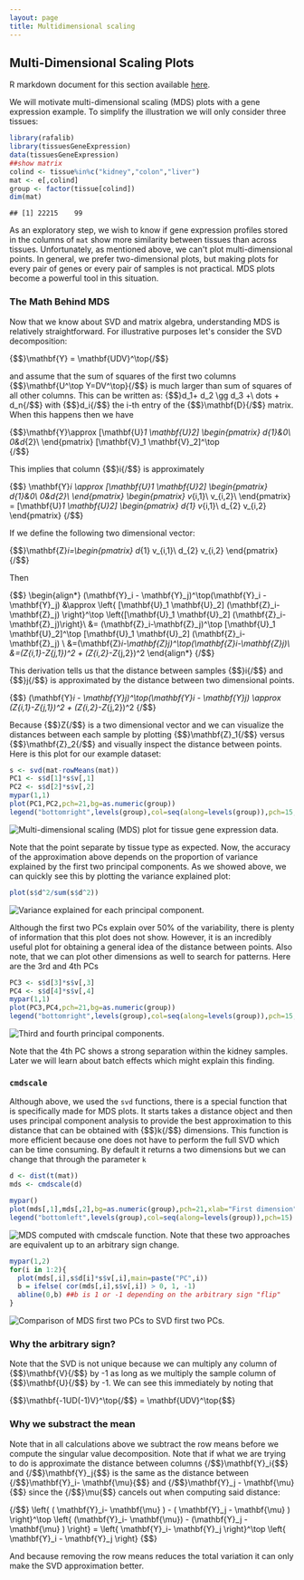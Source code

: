 ```yaml
---
layout: page
title: Multidimensional scaling
---
```




## Multi-Dimensional Scaling Plots

R markdown document for this section available [here](https://github.com/genomicsclass/labs/tree/master/course3/mds.Rmd).

We will motivate multi-dimensional scaling (MDS) plots with a gene expression example. To simplify the illustration we will only consider three tissues:


```r
library(rafalib)
library(tissuesGeneExpression)
data(tissuesGeneExpression)
##show matrix
colind <- tissue%in%c("kidney","colon","liver")
mat <- e[,colind]
group <- factor(tissue[colind])
dim(mat)
```

```
## [1] 22215    99
```

As an exploratory step, we wish to know if gene expression profiles stored in the columns of `mat` show more similarity between tissues than across tissues. Unfortunately, as mentioned above, we can't plot multi-dimensional points. In general, we prefer two-dimensional plots, but making plots for every pair of genes or every pair of samples is not practical. MDS plots become a powerful tool in this situation.

### The Math Behind MDS

Now that we know about SVD and matrix algebra, understanding MDS is relatively straightforward. For illustrative purposes let's consider the SVD decomposition:

{$$}\mathbf{Y} = \mathbf{UDV}^\top{/$$}

and assume that the sum of squares of the first two columns {$$}\mathbf{U^\top Y=DV^\top}{/$$} is much larger than sum of squares of all other columns. This can be written as: 
{$$}d_1+ d_2 \gg d_3 +\ dots + d_n{/$$} with {$$}d_i{/$$} the i-th entry of the {$$}\mathbf{D}{/$$} matrix. When this happens then we have 

{$$}\mathbf{Y}\approx [\mathbf{U}_1 \mathbf{U}_2] 
  \begin{pmatrix}
    d_{1}&0\\
    0&d_{2}\\
  \end{pmatrix}
  [\mathbf{V}_1 \mathbf{V}_2]^\top  
{/$$}

This implies that column {$$}i{/$$} is approximately

{$$}
\mathbf{Y}_i \approx
[\mathbf{U}_1 \mathbf{U}_2] 
  \begin{pmatrix}
    d_{1}&0\\
    0&d_{2}\\
  \end{pmatrix}
  \begin{pmatrix}
    v_{i,1}\\
    v_{i,2}\\
     \end{pmatrix}
    =
    [\mathbf{U}_1 \mathbf{U}_2] 
  \begin{pmatrix}
    d_{1} v_{i,1}\\
    d_{2} v_{i,2}
 \end{pmatrix}
{/$$}

If we define the following two dimensional vector:

 {$$}\mathbf{Z}_i=\begin{pmatrix}
    d_{1} v_{i,1}\\
    d_{2} v_{i,2}
 \end{pmatrix}
 {/$$}

Then

{$$}
\begin{align*}
(\mathbf{Y}_i - \mathbf{Y}_j)^\top(\mathbf{Y}_i - \mathbf{Y}_j) &\approx \left\{ [\mathbf{U}_1 \mathbf{U}_2] (\mathbf{Z}_i-\mathbf{Z}_j) \right\}^\top \left\{[\mathbf{U}_1 \mathbf{U}_2]  (\mathbf{Z}_i-\mathbf{Z}_j)\right\}\\
&= (\mathbf{Z}_i-\mathbf{Z}_j)^\top [\mathbf{U}_1 \mathbf{U}_2]^\top [\mathbf{U}_1 \mathbf{U}_2] (\mathbf{Z}_i-\mathbf{Z}_j) \\
&=(\mathbf{Z}_i-\mathbf{Z}_j)^\top(\mathbf{Z}_i-\mathbf{Z}_j)\\
&=(Z_{i,1}-Z_{j,1})^2 + (Z_{i,2}-Z_{j,2})^2
\end{align*}
{/$$}

This derivation tells us that the distance between samples {$$}i{/$$} and {$$}j{/$$} is approximated by the distance between two dimensional points.

{$$} (\mathbf{Y}_i - \mathbf{Y}_j)^\top(\mathbf{Y}_i - \mathbf{Y}_j) \approx
 (Z_{i,1}-Z_{j,1})^2 + (Z_{i,2}-Z_{j,2})^2
{/$$}

Because {$$}Z{/$$} is a two dimensional vector and we can visualize the distances between each sample by plotting {$$}\mathbf{Z}_1{/$$} versus {$$}\mathbf{Z}_2{/$$} and visually inspect the distance between points. Here is this plot for our example dataset:


```r
s <- svd(mat-rowMeans(mat))
PC1 <- s$d[1]*s$v[,1]
PC2 <- s$d[2]*s$v[,2]
mypar(1,1)
plot(PC1,PC2,pch=21,bg=as.numeric(group))
legend("bottomright",levels(group),col=seq(along=levels(group)),pch=15,cex=1.5)
```

![Multi-dimensional scaling (MDS) plot for tissue gene expression data.](images/R/mds-tmp-MDS-1.png) 

Note that the point separate by tissue type as expected. Now, the accuracy of the approximation above depends on the proportion of variance explained by the first two principal components. As we showed above, we can quickly see this by plotting the variance explained plot:


```r
plot(s$d^2/sum(s$d^2))
```

![Variance explained for each principal component.](images/R/mds-tmp-variance_explained-1.png) 

Although the first two PCs explain over 50% of the variability, there is plenty of information that this plot does not show. However, it is an incredibly useful plot for obtaining a general idea of the distance between points. Also note, that we can plot other dimensions as well to search for patterns. Here are the 3rd and 4th PCs


```r
PC3 <- s$d[3]*s$v[,3]
PC4 <- s$d[4]*s$v[,4]
mypar(1,1)
plot(PC3,PC4,pch=21,bg=as.numeric(group))
legend("bottomright",levels(group),col=seq(along=levels(group)),pch=15,cex=1.5)
```

![Third and fourth principal components.](images/R/mds-tmp-PC_3_and_4-1.png) 

Note that the 4th PC shows a strong separation within the kidney samples. Later we will learn about batch effects which might explain this finding. 



### `cmdscale`

Although above, we used the `svd` functions, there is a special function that is specifically made for MDS plots. It starts takes a distance object and then uses principal component analysis to provide the best approximation to this distance that can be obtained with {$$}k{/$$} dimensions. This function is more efficient because one does not have to perform the full SVD which can be time consuming. By default it returns a two dimensions but we can change that through the parameter `k`


```r
d <- dist(t(mat))
mds <- cmdscale(d)

mypar()
plot(mds[,1],mds[,2],bg=as.numeric(group),pch=21,xlab="First dimension",ylab="Second dimension")
legend("bottomleft",levels(group),col=seq(along=levels(group)),pch=15)
```

![MDS computed with cmdscale function.](images/R/mds-tmp-mds2-1.png) 
Note that these two approaches are equivalent up to an arbitrary sign change.


```r
mypar(1,2)
for(i in 1:2){
  plot(mds[,i],s$d[i]*s$v[,i],main=paste("PC",i))
  b = ifelse( cor(mds[,i],s$v[,i]) > 0, 1, -1)
  abline(0,b) ##b is 1 or -1 depending on the arbitrary sign "flip"
}
```

![Comparison of MDS first two PCs to SVD first two PCs.](images/R/mds-tmp-mds_same_as_svd-1.png) 


### Why the arbitrary sign?
Note that the SVD is not unique because we can multiply any column of {$$}\mathbf{V}{/$$} by -1 as long as we multiply the sample column of {$$}\mathbf{U}{/$$} by -1. We can see this immediately by noting that

{$$}\mathbf{-1UD(-1)V}^\top{/$$} = \mathbf{UDV}^\top{$$}


### Why we substract the mean

Note that in all calculations above we subtract the row means before we compute the singular value decomposition. Note that if what we are trying to do is approximate the distance between columns {/$$}\mathbf{Y}_i{$$} and {/$$}\mathbf{Y}_j{$$} is the same as the distance between {/$$}\mathbf{Y}_i- \mathbf{\mu}{$$} and {/$$}\mathbf{Y}_j - \mathbf{\mu}{$$} since the {/$$}\mu{$$} cancels out when computing said distance:

{/$$}
\left\{ ( \mathbf{Y}_i- \mathbf{\mu} ) - ( \mathbf{Y}_j - \mathbf{\mu} ) \right\}^\top \left\{ (\mathbf{Y}_i- \mathbf{\mu}) - (\mathbf{Y}_j - \mathbf{\mu} ) \right\} = \left\{  \mathbf{Y}_i-  \mathbf{Y}_j  \right\}^\top \left\{ \mathbf{Y}_i - \mathbf{Y}_j  \right\}
{$$}

And because removing the row means reduces the total variation it can only make the SVD approximation better.


